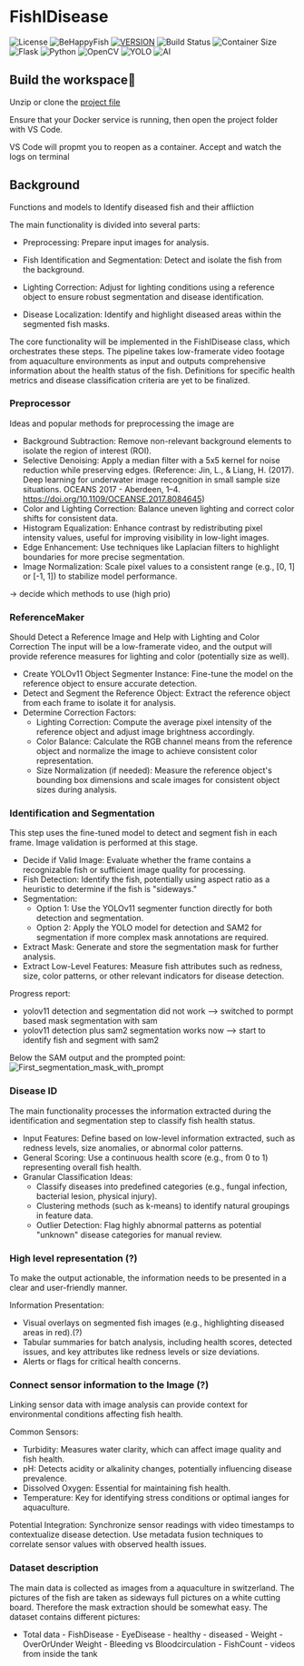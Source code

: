 # FishIDisease

![License](https://img.shields.io/badge/License-GNU-blue?style=for-the-badge)
![BeHappyFish](https://img.shields.io/badge/Project-BeHappyFish-purple?style=for-the-badge)
[![VERSION](https://img.shields.io/badge/VERSION-0.1.0-COLOR.svg?style=for-the-badge&logo=LOGO)](<LINK>)
![Build Status](https://img.shields.io/badge/build-failing-red?style=for-the-badge)
![Container Size](https://img.shields.io/badge/Container%20Size-<1GB-blue?style=for-the-badge&logo=docker)
![Flask](https://img.shields.io/badge/flask-%23000.svg?style=for-the-badge&logo=flask&logoColor=white)
![Python](https://img.shields.io/badge/python-3670A0?style=for-the-badge&logo=python&logoColor=ffdd54)
![OpenCV](https://img.shields.io/badge/opencv-%23white.svg?style=for-the-badge&logo=opencv&logoColor=white)
![YOLO](https://img.shields.io/badge/Yolo-0078D7?style=for-the-badge&logo=Yolo&logoColor=white)
![AI](https://img.shields.io/badge/AI-0078D7?style=for-the-badge&logo=AI&logoColor=white)
 

## Build the workspace

Unzip or clone the [project file](https://github.com/balmebru/FishIDisease) 

Ensure that your Docker service is running, then open the project folder with VS Code.

VS Code will propmt you to reopen as a container. Accept and watch the logs on terminal

## Background

Functions and models to Identify diseased fish and their affliction

The main functionality is divided into several parts:

- Preprocessing: Prepare input images for analysis.

- Fish Identification and Segmentation: Detect and isolate the fish from the background.

- Lighting Correction: Adjust for lighting conditions using a reference object to ensure robust segmentation and disease identification.

- Disease Localization: Identify and highlight diseased areas within the segmented fish masks.

The core functionality will be implemented in the FishIDisease class, which orchestrates these steps. The pipeline takes low-framerate video footage from aquaculture environments as input and outputs comprehensive information about the health status of the fish. Definitions for specific health metrics and disease classification criteria are yet to be finalized.


### Preprocessor


Ideas and popular methods for preprocessing the image are

- Background Subtraction: Remove non-relevant background elements to isolate the region of interest (ROI).
- Selective Denoising: Apply a median filter with a 5x5 kernel for noise reduction while preserving edges. (Reference: Jin, L., & Liang, H. (2017). Deep learning for underwater image recognition in small sample size situations. OCEANS 2017 - Aberdeen, 1–4. https://doi.org/10.1109/OCEANSE.2017.8084645)
- Color and Lighting Correction: Balance uneven lighting and correct color shifts for consistent data.
- Histogram Equalization: Enhance contrast by redistributing pixel intensity values, useful for improving visibility in low-light images.
- Edge Enhancement: Use techniques like Laplacian filters to highlight boundaries for more precise segmentation.
- Image Normalization: Scale pixel values to a consistent range (e.g., [0, 1] or [-1, 1]) to stabilize model performance.

-> decide which methods to use (high prio)

### ReferenceMaker

Should Detect a Reference Image and Help with Lighting and Color Correction
The input will be a low-framerate video, and the output will provide reference measures for lighting and color (potentially size as well).

- Create YOLOv11 Object Segmenter Instance: Fine-tune the model on the reference object to ensure accurate detection.
- Detect and Segment the Reference Object: Extract the reference object from each frame to isolate it for analysis.
- Determine Correction Factors:
    - Lighting Correction: Compute the average pixel intensity of the reference object and adjust image brightness accordingly.
    - Color Balance: Calculate the RGB channel means from the reference object and normalize the image to achieve consistent color representation.
    - Size Normalization (if needed): Measure the reference object's bounding box dimensions and scale images for consistent object sizes during analysis.

### Identification and Segmentation

This step uses the fine-tuned model to detect and segment fish in each frame. Image validation is performed at this stage.

- Decide if Valid Image: Evaluate whether the frame contains a recognizable fish or sufficient image quality for processing.
- Fish Detection: Identify the fish, potentially using aspect ratio as a heuristic to determine if the fish is "sideways."
- Segmentation:
    - Option 1: Use the YOLOv11 segmenter function directly for both detection and segmentation.
    - Option 2: Apply the YOLO model for detection and SAM2 for segmentation if more complex mask annotations are required.
- Extract Mask: Generate and store the segmentation mask for further analysis.
- Extract Low-Level Features: Measure fish attributes such as redness, size, color patterns, or other relevant indicators for disease detection.


Progress report:

- yolov11 detection and segmentation did not work --> switched to pormpt based mask segmentation with sam
- yolov11 detection plus sam2 segmentation works now --> start to identify fish and segment with sam2


Below the SAM output and the prompted point:
![First_segmentation_mask_with_prompt](https://github.com/user-attachments/assets/1bf02f43-06bf-44a2-871b-c46828498721)




  
### Disease ID 
The main functionality processes the information extracted during the identification and segmentation step to classify fish health status.

- Input Features: Define based on low-level information extracted, such as redness levels, size anomalies, or abnormal color patterns.
- General Scoring: Use a continuous health score (e.g., from 0 to 1) representing overall fish health.
- Granular Classification Ideas:
    - Classify diseases into predefined categories (e.g., fungal infection, bacterial lesion, physical injury).
    - Clustering methods (such as k-means) to identify natural groupings in feature data.
    - Outlier Detection: Flag highly abnormal patterns as potential "unknown" disease categories for manual review.

### High level representation (?)

To make the output actionable, the information needs to be presented in a clear and user-friendly manner.

Information Presentation:
- Visual overlays on segmented fish images (e.g., highlighting diseased areas in red).(?)
- Tabular summaries for batch analysis, including health scores, detected issues, and key attributes like redness levels or size deviations.
- Alerts or flags for critical health concerns.

### Connect sensor information to the Image (?)

Linking sensor data with image analysis can provide context for environmental conditions affecting fish health.

Common Sensors:
- Turbidity: Measures water clarity, which can affect image quality and fish health.
- pH: Detects acidity or alkalinity changes, potentially influencing disease prevalence.
- Dissolved Oxygen: Essential for maintaining fish health.
- Temperature: Key for identifying stress conditions or optimal ianges for aquaculture.
  
Potential Integration:
Synchronize sensor readings with video timestamps to contextualize disease detection.
Use metadata fusion techniques to correlate sensor values with observed health issues.



### Dataset description

The main data is collected as images from a aquaculture in switzerland. The pictures of the fish are taken as sideways full pictures on a white cutting board. Therefore the mask extraction should be somewhat easy.
The dataset contains different pictures:

- Total data
      -  FishDisease
          - EyeDisease
              - healthy
              - diseased
          - Weight
              - OverOrUnder Weight
              - Bleeding vs Bloodcirculation
      - FishCount
          - videos from inside the tank

  

